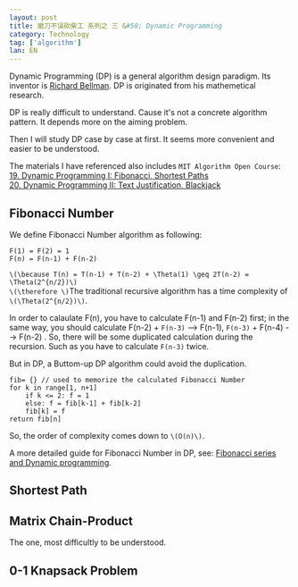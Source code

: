 ```yaml
---
layout: post
title: 磨刀不误砍柴工 系列之 三 &#58; Dynamic Programming
category: Technology
tag: ['algorithm']
lan: EN
---
```


Dynamic Programming (DP) is a general algorithm design paradigm.
Its inventor is [Richard Bellman](http://en.wikipedia.org/wiki/Richard_E._Bellman). DP is originated from his mathemetical research.

<!--preview-->

DP is really difficult to understand. Cause it's not a concrete algorithm pattern. It depends more on the aiming problem.

Then I will study DP case by case at first. It seems more convenient and easier to be understood.

The materials I have referenced also includes `MIT Algorithm Open Course`: <br/>
[19. Dynamic Programming I: Fibonacci, Shortest Paths](http://www.youtube.com/watch?v=OQ5jsbhAv_M) <br/>
[20. Dynamic Programming II: Text Justification, Blackjack](http://www.youtube.com/watch?v=ENyox7kNKeY) <br/>

## Fibonacci Number

We define Fibonacci Number algorithm as following:

    F(1) = F(2) = 1
    F(n) = F(n-1) + F(n-2)

`\(\because T(n) = T(n-1) + T(n-2) + \Theta(1) \geq 2T(n-2) = \Theta(2^{n/2})\)`<br/>
`\(\therefore \)`The traditional recursive algorithm has a time complexity of `\(\Theta(2^{n/2})\)`. 

In order to calaulate F(n), you have to calculate F(n-1) and F(n-2) first; in the same way, you should calculate F(n-2) + `F(n-3)` --> F(n-1), `F(n-3)` + F(n-4) --> F(n-2) . So, there will be some duplicated calculation during the recursion. Such as you have to calculate `F(n-3)` twice.

But in DP, a Buttom-up DP algorithm could avoid the duplication.

    fib= {} // used to memorize the calculated Fibonacci Number
    for k in range[1, n+1]
        if k <= 2: f = 1
        else: f = fib[k-1] + fib[k-2]
        fib[k] = f
    return fib[n]

So, the order of complexity comes down to `\(O(n)\)`.

A more detailed guide for Fibonacci Number in DP, see: [Fibonacci series and Dynamic programming](http://functionspace.org/articles/32).

## Shortest Path

## Matrix Chain-Product

The one, most difficultly to be understood.

## 0-1 Knapsack Problem
